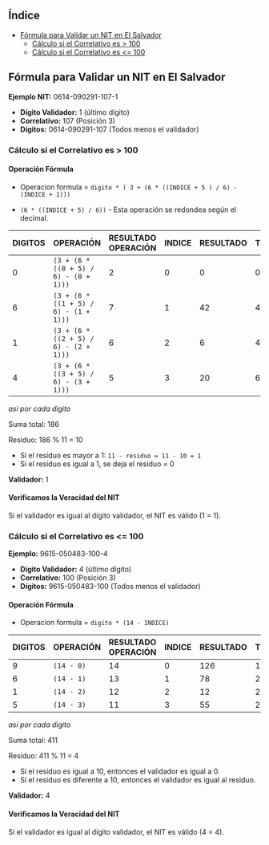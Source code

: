 
## Índice
- [Fórmula para Validar un NIT en El Salvador](#formula-para-validar-un-nit-en-el-salvador)
    - [Cálculo si el Correlativo es > 100](#calculo-si-el-correlativo-es-100)
    - [Cálculo si el Correlativo es <= 100](#calculo-si-el-correlativo-es-100)

## Fórmula para Validar un NIT en El Salvador




**Ejemplo NIT:** 0614-090291-107-1

- **Dígito Validador:** 1 (último dígito)
- **Correlativo:** 107 (Posición 3)
- **Dígitos:** 0614-090291-107 (Todos menos el validador)

### Cálculo si el Correlativo es > 100

#### Operación Fórmula
- Operacion formula = `digito * ( 3 + (6 * ((INDICE + 5 ) / 6) - (INDICE + 1)))`

- `(6 * ((INDICE + 5) / 6))` - Esta operación se redondea según el decimal.

| DIGITOS | OPERACIÓN                                     | RESULTADO OPERACIÓN | INDICE | RESULTADO | TOTAL |
| ------- | --------------------------------------------- | ------------------- | ------ | --------- | ----- |
| 0       | `(3 + (6 * ((0 + 5) / 6) - (0 + 1)))`       | 2                   | 0      | 0         | 0     |
| 6       | `(3 + (6 * ((1 + 5) / 6) - (1 + 1)))`       | 7                   | 1      | 42        | 42    |
| 1       | `(3 + (6 * ((2 + 5) / 6) - (2 + 1)))`       | 6                   | 2      | 6         | 48    |
| 4       | `(3 + (6 * ((3 + 5) / 6) - (3 + 1)))`       | 5                   | 3      | 20        | 68    |

*asi por cada digito*

Suma total: 186

Residuo: 186 % 11 = 10

- Si el residuo es mayor a 1: `11 - residuo = 11 - 10 = 1`
- Si el residuo es igual a 1, se deja el residuo = 0

**Validador:** 1

#### Verificamos la Veracidad del NIT

Si el validador es igual al dígito validador, el NIT es válido (1 = 1).

### Cálculo si el Correlativo es <= 100

**Ejemplo:** 9615-050483-100-4

- **Dígito Validador:** 4 (último dígito)
- **Correlativo:** 100 (Posición 3)
- **Dígitos:** 9615-050483-100 (Todos menos el validador)

#### Operación Fórmula
- Operacion formula = `digito * (14 - INDICE)`


| DIGITOS | OPERACIÓN           | RESULTADO OPERACIÓN | INDICE | RESULTADO | TOTAL |
| ------- | ------------------- | ------------------- | ------ | --------- | ----- |
| 9       | `(14 - 0)`          | 14                  | 0      | 126       | 126   |
| 6       | `(14 - 1)`          | 13                  | 1      | 78        | 204   |
| 1       | `(14 - 2)`          | 12                  | 2      | 12        | 216   |
| 5       | `(14 - 3)`          | 11                  | 3      | 55        | 271   |

*asi por cada digito*


Suma total: 411

Residuo: 411 % 11 = 4

- Si el residuo es igual a 10, entonces el validador es igual a 0.
- Si el residuo es diferente a 10, entonces el validador es igual al residuo.

**Validador:** 4

#### Verificamos la Veracidad del NIT

Si el validador es igual al dígito validador, el NIT es válido (4 = 4).
